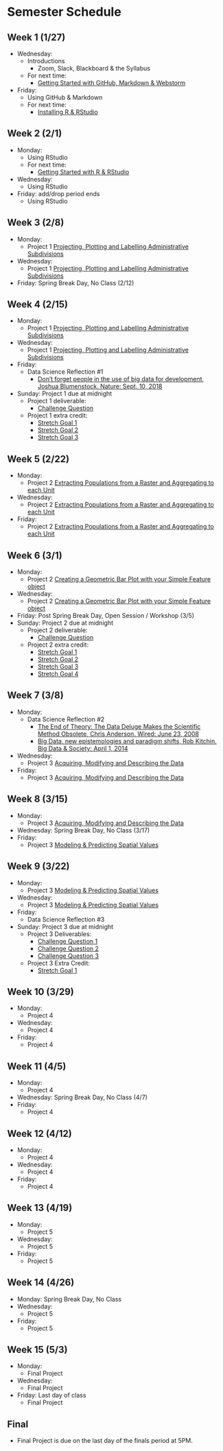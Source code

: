 # Semester Schedule

## Week 1 (1/27)
- Wednesday:
	- Introductions
		- Zoom, Slack, Blackboard & the Syllabus
	- For next time:
		- [Getting Started with GitHub, Markdown & Webstorm](https://tyler-frazier.github.io/dsbook/gitstart.html)
- Friday:
	- Using GitHub & Markdown
	- For next time:
		- [Installing R & RStudio](https://tyler-frazier.github.io/dsbook/rinstall.html)
	
## Week 2 (2/1)
- Monday:
	- Using RStudio
	- For next time:
	  - [Getting Started with R & RStudio](https://tyler-frazier.github.io/dsbook/rstart.html)
- Wednesday:
	- Using RStudio
- Friday: add/drop period ends
	- Using RStudio

## Week 3 (2/8)
- Monday:
	- Project 1 [Projecting, Plotting and Labelling Administrative Subdivisions](https://tyler-frazier.github.io/dsbook/describe.html#projecting-plotting-and-labelling-administrative-subdivisions)
- Wednesday:
	- Project 1 [Projecting, Plotting and Labelling Administrative Subdivisions](https://tyler-frazier.github.io/dsbook/describe.html#projecting-plotting-and-labelling-administrative-subdivisions)
- Friday: Spring Break Day, No Class (2/12)

## Week 4 (2/15)
- Monday:
	- Project 1 [Projecting, Plotting and Labelling Administrative Subdivisions](https://tyler-frazier.github.io/dsbook/describe.html#projecting-plotting-and-labelling-administrative-subdivisions)
- Wednesday:
	- Project 1 [Projecting, Plotting and Labelling Administrative Subdivisions](https://tyler-frazier.github.io/dsbook/describe.html#projecting-plotting-and-labelling-administrative-subdivisions)
- Friday:
	- Data Science Reflection #1 
	  	- [Don’t forget people in the use of big data for development, Joshua Blumenstock.  Nature: Sept. 10, 2018](https://www.nature.com/articles/d41586-018-06215-5)
- Sunday: Project 1 due at midnight
	- Project 1 deliverable:
		- [Challenge Question](https://tyler-frazier.github.io/dsbook/describe.html#challenge-question)
	- Project 1 extra credit:
	  	- [Stretch Goal 1](https://tyler-frazier.github.io/dsbook/describe.html#stretch-goal-1)
		- [Stretch Goal 2](https://tyler-frazier.github.io/dsbook/describe.html#stretch-goal-2)
		- [Stretch Goal 3](https://tyler-frazier.github.io/dsbook/describe.html#stretch-goal-3)
	
## Week 5 (2/22)
- Monday:
	- Project 2 [Extracting Populations from a Raster and Aggregating to each Unit](https://tyler-frazier.github.io/dsbook/describe.html#extracting-populations-from-a-raster-and-aggregating-to-each-unit)
- Wednesday:
	- Project 2 [Extracting Populations from a Raster and Aggregating to each Unit](https://tyler-frazier.github.io/dsbook/describe.html#extracting-populations-from-a-raster-and-aggregating-to-each-unit)
- Friday:
	- Project 2 [Extracting Populations from a Raster and Aggregating to each Unit](https://tyler-frazier.github.io/dsbook/describe.html#extracting-populations-from-a-raster-and-aggregating-to-each-unit)

## Week 6 (3/1)
- Monday:
	- Project 2 [Creating a Geometric Bar Plot with your Simple Feature object](https://tyler-frazier.github.io/dsbook/describe.html#creating-a-geometric-bar-plot-with-your-simple-feature-object)
- Wednesday:
	- Project 2 [Creating a Geometric Bar Plot with your Simple Feature object](https://tyler-frazier.github.io/dsbook/describe.html#creating-a-geometric-bar-plot-with-your-simple-feature-object)
- Friday: Post Spring Break Day, Open Session / Workshop (3/5)
- Sunday: Project 2 due at midnight  
	- Project 2 deliverable:  
		- [Challenge Question](https://tyler-frazier.github.io/dsbook/describe.html#project-1-deliverable)  
	- Project 2 extra credit:  
	  	- [Stretch Goal 1](https://tyler-frazier.github.io/dsbook/describe.html#stretch-goal-1-1)  
	  	- [Stretch Goal 2](https://tyler-frazier.github.io/dsbook/describe.html#stretch-goal-2-1)  
	  	- [Stretch Goal 3](https://tyler-frazier.github.io/dsbook/describe.html#stretch-goal-3-1)  
	  	- [Stretch Goal 4](https://tyler-frazier.github.io/dsbook/describe.html#stretch-goal-1-2)  

## Week 7 (3/8)
- Monday:
	- Data Science Reflection #2 
	  	- [The End of Theory: The Data Deluge Makes the Scientific Method Obsolete, Chris Anderson.  Wired: June 23, 2008](https://www.wired.com/2008/06/pb-theory/)
		- [Big Data, new epistemologies and paradigm shifts, Rob Kitchin.  Big Data & Society: April 1, 2014](https://journals.sagepub.com/doi/full/10.1177/2053951714528481)
- Wednesday:
	- Project 3 [Acquiring, Modifying and Describing the Data](https://tyler-frazier.github.io/dsbook/describe.html#acquiring-modifying-and-describing-the-data)
- Friday:
	- Project 3 [Acquiring, Modifying and Describing the Data](https://tyler-frazier.github.io/dsbook/describe.html#acquiring-modifying-and-describing-the-data)

## Week 8 (3/15)
- Monday:
	- Project 3 [Acquiring, Modifying and Describing the Data](https://tyler-frazier.github.io/dsbook/describe.html#acquiring-modifying-and-describing-the-data)
- Wednesday: Spring Break Day, No Class (3/17)
- Friday:
	- Project 3 [Modeling & Predicting Spatial Values](https://tyler-frazier.github.io/dsbook/model.html#modeling--predicting-spatial-values)

## Week 9 (3/22)
- Monday:
	- Project 3 [Modeling & Predicting Spatial Values](https://tyler-frazier.github.io/dsbook/model.html#modeling--predicting-spatial-values)
- Wednesday:
	- Project 3 [Modeling & Predicting Spatial Values](https://tyler-frazier.github.io/dsbook/model.html#modeling--predicting-spatial-values)
- Friday:
	- Data Science Reflection #3
- Sunday: Project 3 due at midnight
	- Project 3 Deliverables:
		- [Challenge Question 1](https://tyler-frazier.github.io/dsbook/describe.html#challenge-question-2)
		- [Challenge Question 2](https://tyler-frazier.github.io/dsbook/model.html#team-challenge-question)
		- [Challenge Question 3](https://tyler-frazier.github.io/dsbook/model.html#team-challenge-question-1)
	- Project 3 Extra Credit:
		- [Stretch Goal 1](https://tyler-frazier.github.io/dsbook/model.html#individual-stretch-goal-1)

## Week 10 (3/29)
- Monday:
	- Project 4
- Wednesday:
	- Project 4
- Friday:
	- Project 4

## Week 11 (4/5)
- Monday:
	- Project 4
- Wednesday: Spring Break Day, No Class (4/7)
- Friday:
	- Project 4

## Week 12 (4/12)
- Monday:
	- Project 4
- Wednesday:
	- Project 4
- Friday:
	- Project 4

## Week 13 (4/19)
- Monday:
	- Project 5
- Wednesday:
	- Project 5
- Friday:
	- Project 5

## Week 14 (4/26)
- Monday: Spring Break Day, No Class
- Wednesday:
	- Project 5
- Friday:
	- Project 5

## Week 15 (5/3)
- Monday:
	- Final Project
- Wednesday:
	- Final Project
- Friday: Last day of class
	- Final Project
	
## Final
- Final Project is due on the last day of the finals period at 5PM.

